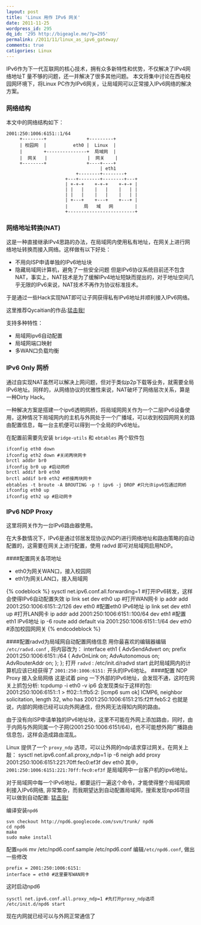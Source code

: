 ```yaml
---
layout: post
title: 'Linux 用作 IPv6 网关'
date: 2011-11-25
wordpress_id: 295
dq_id: '295 http://bigeagle.me/?p=295'
permalink: /2011/11/linux_as_ipv6_gateway/
comments: true
catigories: Linux
---
```

IPv6作为下一代互联网的核心技术，拥有众多新特性和优势，不仅解决了IPv4网络地址T 量不够的问题，还一并解决了很多其他问题。
本文将集中讨论在西电校园网环境下，将Linux PC作为IPv6网关，让局域网可以正常接入IPv6网络的解决方案。
### 网络结构
本文中的网络结构如下：
      
    2001:250:1006:6151::1/64
         +--------+               +---------+ 
         | 校园网  |          eth0 |  Linux  | 
         |        +---------------+  局域网  | 
         |  网关   |               |  网关    | 
         +--------+               +----+----+ 
                                       | eth1
                              +--------+--------+
                          +---+--------+--------+---+ 
                          | +-+-+    +-+-+    +-+-+ | 
                          | |   |    |   |    |   | | 
                          | |   |    |   |    |   | | 
                          | +---+    +---+    +---+ | 
                          |      局   域   网        | 
                          +-------------------------+ 
                                   
<!--more-->
### 网络地址转换(NAT)
这是一种直接继承IPv4思路的办法，在局域网内使用私有地址，在网关上进行网络地址转换而接入网络。这样做有以下好处：
 - 不用向ISP申请单独的IPv6地址块
 - 隐藏局域网计算机，避免了一些安全问题
但是IPv6协议系统目前还不包含NAT，事实上，NAT技术是为了缓解IPv4地址短缺而提出的，对于地址空间几乎无限的IPv6来说，NAT技术不再作为协议标准技术。

于是通过一些Hack实现NAT即可让子网获得私有IPv6地址并顺利接入IPv6网络。

这里推荐Qycaitian的作品:[猛击我!](http://sourceforge.net/projects/ipv6nat/)

支持多种特性：

 - 局域网ipv6自动配置
 - 局域网端口映射
 - 多WAN口负载均衡

### IPv6 Only 网桥
通过自实现NAT虽然可以解决上网问题，但对于类似p2p下载等业务，就需要全局IPv6地址。同样的，从网络协议的优雅性来说，NAT破坏了网络层次关系，算是一种Dirty Hack。

一种解决方案是搭建一个ipv6透明网桥，将局域网网关作为一个二层IPv6设备使用，这种情况下局域网内的主机与外网处于一个广播域，可以收到校园网网关的路由配置信息，每一台主机便可以得到一个全局的IPv6地址。

在配置前需要先安装 `bridge-utils` 和 `ebtables` 两个软件包

    ifconfig eth0 down
    ifconfig eth2 down #关闭两块网卡
    brctl addbr br0
    ifconfig br0 up #启动网桥
    brctl addif br0 eth0
    brctl addif br0 eth2 #桥接两块网卡
    ebtables -t broute -A BROUTING -p ! ipv6 -j DROP #只允许ipv6包通过网桥
    ifconfig eth0 up
    ifconfig eth2 up #启动网卡

### IPv6 NDP Proxy
这里将网关作为一台IPv6路由器使用。

在大多数情况下，IPv6是通过邻居发现协议(NDP)进行网络地址和路由策略的自动配置的，这需要在网关上进行配置，使用 radvd 即可对局域网启用NDP。

####配置网关各项地址
 - eth0为网关WAN口，接入校园网
 - eth1为网关LAN口，接入局域网

{% codeblock %}
sysctl net.ipv6.conf.all.forwarding=1 #打开IPv6转发，这样会使得IPv6自动配置失效
ip link set dev eth0 up #打开WAN网卡
ip addr add 2001:250:1006:6151::2/126 dev eth0 #配置eth0 IPv6地址
ip link set dev eth1 up #打开LAN网卡
ip addr add 2001:250:1006:6151::100/64 dev eth1 #配置eth1 IPv6地址
ip -6 route add default via 2001:250:1006:6151::1/64 dev eth0 #添加校园网网关
{% endcodeblock %}

####配置radvd为局域网自动配置网络信息
用你最喜欢的编辑器编辑 `/etc/radvd.conf` , 将内容改为：
    interface eth1 { 
        AdvSendAdvert on; 
        prefix 2001:250:1006:6151::/64 {
          AdvOnLink on;
          AdvAutonomous on;
          AdvRouterAddr on;
        };
      };
打开 `radvd` :
     /etc/init.d/radvd start 
此时局域网内的计算机应该已经获得了 `2001:250:1006:6151:` 开头的IPv6地址。
####配置 NDP Proxy 接入全局网络
这是试着 ping 一下外部的IPv6地址，会发现不通，这时在网关上抓包分析:
    tcpdump -i eth0 -v ip6 
会发现类似于这样的包:
    2001:250:1006:6151::1 > ff02::1:ffb5:2: [icmp6 sum ok] ICMP6, neighbor solicitation, length 32, who has 2001:250:1006:6151:215:f2ff:feb5:2 
也就是说，内部的网络已经可以向外网通信，但外网无法得知内网的路由。

由于没有向ISP申请单独的IPv6地址块，这里不可能在外网上添加路由，同时，由于内网与外网同属一个子网(2001:250:1006:6151/64)，也不可能想外网广播路由信息包，这样会造成路由混乱。

Linux 提供了一个 `proxy_ndp` 选项，可以让外网的ndp请求穿过网关。在网关上敲：
    sysctl net.ipv6.conf.all.proxy_ndp=1
    ip -6 neigh add proxy 2001:250:1006:6151:221:70ff:fec0:ef3f dev eth0
其中，`2001:250:1006:6151:221:70ff:fec0:ef3f` 是局域网中一台客户机的ipv6地址。

对于局域网中每一个IPv6地址，都要运行一遍这个命令，才能使得整个局域网顺利接入IPv6网络, 非常繁杂，而我期望达到自动配置局域网，搜索发现npd6项目可以做到自动配置: [猛击我!](http://code.google.com/p/npd6/)

编译安装`npd6`

    svn checkout http://npd6.googlecode.com/svn/trunk/ npd6 
    cd npd6 
    make 
    sudo make install

配置`npd6`
    mv /etc/npd6.conf.sample /etc/npd6.conf
编辑`/etc/npd6.conf`, 做出一些修改

    prefix = 2001:250:1006:6151:
    interface = eth0 #这里要写WAN网卡

这时启动npd6

    sysctl net.ipv6.conf.all.proxy_ndp=1 #先打开proxy_ndp选项
    /etc/init.d/npd6 start

现在内网就已经可以与外网正常通信了

